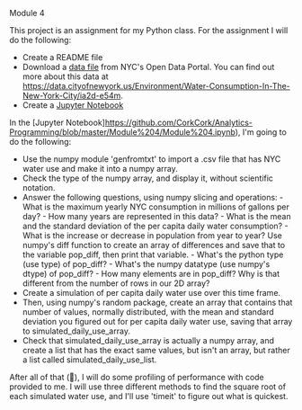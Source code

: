 Module 4

This project is an assignment for my Python class. For the assignment I will do the following:

* Create a README file
* Download a [data file](https://github.com/CorkCork/Analytics-Programming/blob/master/Module%204/Data/Water_Consumption_In_The_New_York_City.csv) from NYC's Open Data Portal. You can find out more about this data at https://data.cityofnewyork.us/Environment/Water-Consumption-In-The-New-York-City/ia2d-e54m.
* Create a [Jupyter Notebook](https://github.com/CorkCork/Analytics-Programming/blob/master/Module%204/Module%204.ipynb)

In the [Jupyter Notebook]https://github.com/CorkCork/Analytics-Programming/blob/master/Module%204/Module%204.ipynb), I'm going to do the following:

* Use the numpy module 'genfromtxt' to import a .csv file that has NYC water use and make it into a numpy array.
* Check the type of the numpy array, and display it, without scientific notation.
* Answer the following questions, using numpy slicing and operations:
      - What is the maximum yearly NYC consumption in millions of gallons per day?
      - How many years are represented in this data?
      - What is the mean and the standard deviation of the per capita daily water consumption?
      - What is the increase or decrease in population from year to year? Use numpy's diff function to create an array of differences and save that to the variable pop_diff, then print that variable.
      - What's the python type (use type) of pop_diff?
      - What's the numpy datatype (use numpy's dtype) of pop_diff?
      - How many elements are in pop_diff? Why is that different from the number of rows in our 2D array?
* Create a simulation of per capita daily water use over this time frame.
* Then, using numpy's random package, create an array that contains that number of values, normally distributed, with the mean and standard deviation you figured out for per capita daily water use, saving that array to simulated_daily_use_array.
* Check that simulated_daily_use_array is actually a numpy array, and create a list that has the exact same values, but isn't an array, but rather a list called simulated_daily_use_list.

After all of that (🎯), I will do some profiling of performance with code provided to me. I will use three different methods to find the square root of each simulated water use, and I'll use 'timeit' to figure out what is quickest.
